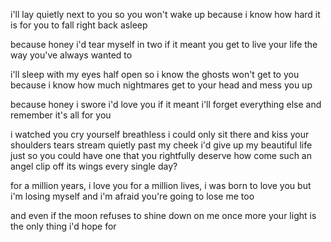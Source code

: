 i'll lay quietly next to you
so you won't wake up
because i know how hard it is for you to fall right back asleep

because honey i'd tear myself in two
if it meant you get to live your life the way you've always wanted to

i'll sleep with my eyes half open
so i know the ghosts won't get to you
because i know how much nightmares get to your head and mess you up

because honey i swore i'd love you
if it meant i'll forget everything else and remember it's all for you

i watched you cry yourself breathless
i could only sit there and kiss your shoulders
tears stream quietly past my cheek
i'd give up my beautiful life just so you could have one that you rightfully deserve
how come such an angel clip off its wings every single day?

for a million years, i love you
for a million lives, i was born to love you
but i'm losing myself and i'm afraid you're going to lose me too

and even if the moon refuses to shine down on me once more
your light is the only thing i'd hope for